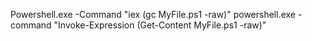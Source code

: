 Powershell.exe -Command "iex (gc MyFile.ps1 -raw)"
powershell.exe -command "Invoke-Expression (Get-Content MyFile.ps1 -raw)"